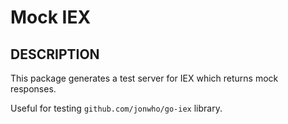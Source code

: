 # Mock IEX

## DESCRIPTION
This package generates a test server for IEX which returns mock responses.

Useful for testing `github.com/jonwho/go-iex` library.
